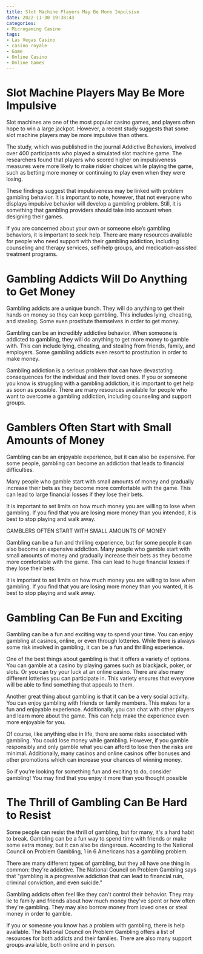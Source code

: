 ```yaml
---
title: Slot Machine Players May Be More Impulsive
date: 2022-11-30 19:38:43
categories:
- Microgaming Casino
tags:
- Las Vegas Casino
- casino royale
- Game
- Online Casino
- Online Games
---
```



#  Slot Machine Players May Be More Impulsive

Slot machines are one of the most popular casino games, and players often hope to win a large jackpot. However, a recent study suggests that some slot machine players may be more impulsive than others.

The study, which was published in the journal Addictive Behaviors, involved over 400 participants who played a simulated slot machine game. The researchers found that players who scored higher on impulsiveness measures were more likely to make riskier choices while playing the game, such as betting more money or continuing to play even when they were losing.

These findings suggest that impulsiveness may be linked with problem gambling behavior. It is important to note, however, that not everyone who displays impulsive behavior will develop a gambling problem. Still, it is something that gambling providers should take into account when designing their games.

If you are concerned about your own or someone else’s gambling behaviors, it is important to seek help. There are many resources available for people who need support with their gambling addiction, including counseling and therapy services, self-help groups, and medication-assisted treatment programs.

#  Gambling Addicts Will Do Anything to Get Money

Gambling addicts are a unique bunch. They will do anything to get their hands on money so they can keep gambling. This includes lying, cheating, and stealing. Some even prostitute themselves in order to get money.

Gambling can be an incredibly addictive behavior. When someone is addicted to gambling, they will do anything to get more money to gamble with. This can include lying, cheating, and stealing from friends, family, and employers. Some gambling addicts even resort to prostitution in order to make money.

Gambling addiction is a serious problem that can have devastating consequences for the individual and their loved ones. If you or someone you know is struggling with a gambling addiction, it is important to get help as soon as possible. There are many resources available for people who want to overcome a gambling addiction, including counseling and support groups.

#  Gamblers Often Start with Small Amounts of Money

Gambling can be an enjoyable experience, but it can also be expensive. For some people, gambling can become an addiction that leads to financial difficulties.

Many people who gamble start with small amounts of money and gradually increase their bets as they become more comfortable with the game. This can lead to large financial losses if they lose their bets.

It is important to set limits on how much money you are willing to lose when gambling. If you find that you are losing more money than you intended, it is best to stop playing and walk away.

 GAMBLERS OFTEN START WITH SMALL AMOUNTS OF MONEY 

Gambling can be a fun and thrilling experience, but for some people it can also become an expensive addiction. Many people who gamble start with small amounts of money and gradually increase their bets as they become more comfortable with the game. This can lead to huge financial losses if they lose their bets. 

It is important to set limits on how much money you are willing to lose when gambling. If you find that you are losing more money than you wanted, it is best to stop playing and walk away.

#  Gambling Can Be Fun and Exciting

Gambling can be a fun and exciting way to spend your time. You can enjoy gambling at casinos, online, or even through lotteries. While there is always some risk involved in gambling, it can be a fun and thrilling experience.

One of the best things about gambling is that it offers a variety of options. You can gamble at a casino by playing games such as blackjack, poker, or slots. Or you can try your luck at an online casino. There are also many different lotteries you can participate in. This variety ensures that everyone will be able to find something that appeals to them.

Another great thing about gambling is that it can be a very social activity. You can enjoy gambling with friends or family members. This makes for a fun and enjoyable experience. Additionally, you can chat with other players and learn more about the game. This can help make the experience even more enjoyable for you.

Of course, like anything else in life, there are some risks associated with gambling. You could lose money while gambling. However, if you gamble responsibly and only gamble what you can afford to lose then the risks are minimal. Additionally, many casinos and online casinos offer bonuses and other promotions which can increase your chances of winning money.

So if you’re looking for something fun and exciting to do, consider gambling! You may find that you enjoy it more than you thought possible

#  The Thrill of Gambling Can Be Hard to Resist

Some people can resist the thrill of gambling, but for many, it's a hard habit to break. Gambling can be a fun way to spend time with friends or make some extra money, but it can also be dangerous. According to the National Council on Problem Gambling, 1 in 6 Americans has a gambling problem.

There are many different types of gambling, but they all have one thing in common: they're addictive. The National Council on Problem Gambling says that "gambling is a progressive addiction that can lead to financial ruin, criminal conviction, and even suicide."

Gambling addicts often feel like they can't control their behavior. They may lie to family and friends about how much money they've spent or how often they're gambling. They may also borrow money from loved ones or steal money in order to gamble.

If you or someone you know has a problem with gambling, there is help available. The National Council on Problem Gambling offers a list of resources for both addicts and their families. There are also many support groups available, both online and in person.